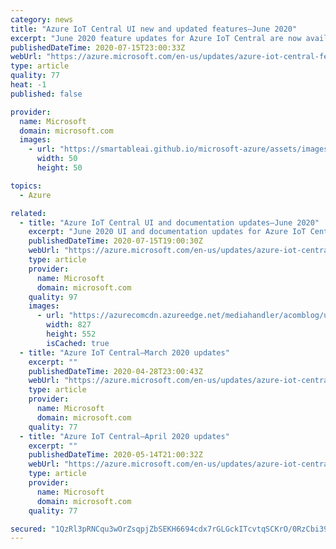 ```yaml
---
category: news
title: "Azure IoT Central UI new and updated features—June 2020"
excerpt: "June 2020 feature updates for Azure IoT Central are now available."
publishedDateTime: 2020-07-15T23:00:33Z
webUrl: "https://azure.microsoft.com/en-us/updates/azure-iot-central-feature-updates-june-2020/"
type: article
quality: 77
heat: -1
published: false

provider:
  name: Microsoft
  domain: microsoft.com
  images:
    - url: "https://smartableai.github.io/microsoft-azure/assets/images/organizations/microsoft.com-50x50.jpg"
      width: 50
      height: 50

topics:
  - Azure

related:
  - title: "Azure IoT Central UI and documentation updates—June 2020"
    excerpt: "June 2020 UI and documentation updates for Azure IoT Central are now available."
    publishedDateTime: 2020-07-15T19:00:30Z
    webUrl: "https://azure.microsoft.com/en-us/updates/azure-iot-central-ui-documenation-updates-june-2020/"
    type: article
    provider:
      name: Microsoft
      domain: microsoft.com
    quality: 97
    images:
      - url: "https://azurecomcdn.azureedge.net/mediahandler/acomblog/updates/UpdatesV2/blog/60860f53-51d9-40bc-b1a9-889af6a986f9.png"
        width: 827
        height: 552
        isCached: true
  - title: "Azure IoT Central—March 2020 updates"
    excerpt: ""
    publishedDateTime: 2020-04-28T23:00:43Z
    webUrl: "https://azure.microsoft.com/en-us/updates/azure-iot-central-march-2020-updates/"
    type: article
    provider:
      name: Microsoft
      domain: microsoft.com
    quality: 77
  - title: "Azure IoT Central—April 2020 updates"
    excerpt: ""
    publishedDateTime: 2020-05-14T21:00:32Z
    webUrl: "https://azure.microsoft.com/en-us/updates/azure-iot-central-april-2020-updates/"
    type: article
    provider:
      name: Microsoft
      domain: microsoft.com
    quality: 77

secured: "1QzRl3pRNCqu3wOrZsqpjZbSEKH6694cdx7rGLGckITcvtqSCKrO/0RzCbi39RHYQEevFhXcdHcMrJzxfph1H6k8CelCPrGE8SPlrpt0rQbPaDY7Ug+blqBtlwtreL3R4mqCjurzmmHOJ4jq0Z0P1aCdvUzGpctVST3U2Nef+Drgjser9YiYizCEKo7DO6ARVXQHnzO4C0Q9giJvqmoiDrlLcIfNcdU07puAi8H+rlTTVUDvFUUIgE/F0MrG19iN5hfC7nzzOCE9XlQ6qKo2Qbuei/yvSRjZvEKRWfPMDPcIC2LutrS8oYgz1dVkxZeKatkmjJoPLZ+woLM0b/o9XQ==;XYPpO1VSiDOknwzgKn7yPg=="
---
```


